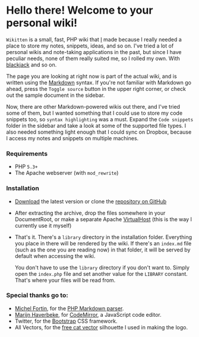 # Hello there! Welcome to your personal wiki!

`Wikitten` is a small, fast, PHP wiki that [I][1] made because I really needed a place to store my notes, snippets, ideas, and so on. I've tried a lot of personal wikis and note-taking applications in the past, but since I have peculiar needs, none of them really suited me, so I rolled my own. With [blackjack](http://youtu.be/z5tZMDBXTRQ) and so on.

  [1]: https://github.com/victorstanciu

The page you are looking at right now is part of the actual wiki, and is written using the [Markdown](http://daringfireball.net/projects/markdown/syntax) syntax. If you're not familiar with Markdown go ahead, press the `Toggle source` button in the upper right corner, or check out the sample document in the sidebar.

Now, there are other Markdown-powered wikis out there, and I've tried some of them, but I wanted something that I could use to store my code snippets too, so `syntax highlighting` was a must. Expand the `Code snippets` folder in the sidebar and take a look at some of the supported file types. I also needed something light enough that I could sync on Dropbox, because I access my notes and snippets on multiple machines.

### Requirements

* PHP `5.3+`
* The Apache webserver (with `mod_rewrite`)

### Installation

* [Download](https://github.com/victorstanciu/Wikitten/archive/master.zip) the latest version or clone the [repository on GitHub](https://github.com/victorstanciu/Wikitten)
* After extracting the archive, drop the files somewhere in your DocumentRoot, or make a separate Apache [VirtualHost](http://httpd.apache.org/docs/2.2/mod/core.html#virtualhost) (this is the way I currently use it myself)
* That's it. There's a `library` directory in the installation folder. Everything you place in there will be rendered by the wiki. If there's an `index.md` file (such as the one you are reading now) in that folder, it will be served by default when accessing the wiki.

  You don't have to use the `library` directory if you don't want to. Simply open the `index.php` file and set another value for the `LIBRARY` constant. That's where your files will be read from.

### Special thanks go to:

* [Michel Fortin](http://michelf.ca/home/), for the [PHP Markdown parser](http://michelf.ca/projects/php-markdown/).
* [Marijn Haverbeke](http://marijnhaverbeke.nl/), for [CodeMirror](http://codemirror.net/), a JavaScript code editor.
* Twitter, for the [Bootstrap](http://twitter.github.com/bootstrap/) CSS framework.
* All Vectors, for the [free cat vector](http://www.allvectors.com/cats-vector/) silhouette I used in making the logo.